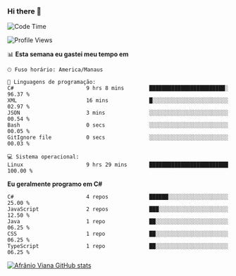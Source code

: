 ### Hi there 👋

<!--
**afranio-viana/afranio-viana** is a ✨ _special_ ✨ repository because its `README.md` (this file) appears on your GitHub profile.

Here are some ideas to get you started:

- 🔭 I’m currently working on ...
- 🌱 I’m currently learning ...
- 👯 I’m looking to collaborate on ...
- 🤔 I’m looking for help with ...
- 💬 Ask me about ...
- 📫 How to reach me: ...
- 😄 Pronouns: ...
- ⚡ Fun fact: ...
-->
<!--START_SECTION:waka-->
![Code Time](http://img.shields.io/badge/Code%20Time-228%20hrs%2048%20mins-blue)

![Profile Views](http://img.shields.io/badge/Visualizac%C3%B5es%20do%20perfil-0-blue)

📊 **Esta semana eu gastei meu tempo em** 

```text
🕑︎ Fuso horário: America/Manaus

💬 Linguagens de programação: 
C#                       9 hrs 8 mins        ████████████████████████░   96.37 % 
XML                      16 mins             █░░░░░░░░░░░░░░░░░░░░░░░░   02.97 % 
JSON                     3 mins              ░░░░░░░░░░░░░░░░░░░░░░░░░   00.54 % 
Bash                     0 secs              ░░░░░░░░░░░░░░░░░░░░░░░░░   00.05 % 
GitIgnore file           0 secs              ░░░░░░░░░░░░░░░░░░░░░░░░░   00.03 % 

💻 Sistema operacional: 
Linux                    9 hrs 29 mins       █████████████████████████   100.00 % 
```

**Eu geralmente programo em C#** 

```text
C#                       4 repos             ██████░░░░░░░░░░░░░░░░░░░   25.00 % 
JavaScript               2 repos             ███░░░░░░░░░░░░░░░░░░░░░░   12.50 % 
Java                     1 repo              ██░░░░░░░░░░░░░░░░░░░░░░░   06.25 % 
CSS                      1 repo              ██░░░░░░░░░░░░░░░░░░░░░░░   06.25 % 
TypeScript               1 repo              ██░░░░░░░░░░░░░░░░░░░░░░░   06.25 % 
```




<!--END_SECTION:waka-->
[![Afrânio Viana GitHub stats](https://github-readme-stats.vercel.app/api?username=afranio-viana)](https://github.com/anuraghazra/github-readme-stats)
